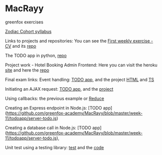 # MacRayy
greenfox exercises

[Zodiac Cohort syllabus](https://github.com/greenfox-academy/zodiac-syllabus)

Links to projects and repositories:
You can see the [First weekly exercise - CV](https://macrayy.github.io/) and its [ repo](https://github.com/MacRayy/macrayy.github.io)

The TODO app in python, [repo](https://github.com/greenfox-academy/macrayy_todo-app)

Project work - Hotel Booking Admin Frontend: 
Here you can visit the heroku [site](https://hotel-booking-admin-frontend.herokuapp.com) and here the [repo](https://github.com/greenfox-academy/hotel-booking-admin-frontend)

Final exam links:
Event handling: [TODO app](https://github.com/greenfox-academy/MacRayy/blob/master/week-11/todoapp/public/js/app.js), and the project [HTML](https://github.com/greenfox-academy/hotel-booking-admin-frontend/blob/master/src/app/navbar/navbar.component.html) and [TS](https://github.com/greenfox-academy/hotel-booking-admin-frontend/blob/master/src/app/navbar/navbar.component.ts)

Initiating an AJAX request: [TODO app](https://github.com/greenfox-academy/MacRayy/blob/master/week-11/todoapp/public/js/ajax.js), and the [project](https://github.com/greenfox-academy/hotel-booking-admin-frontend/blob/master/src/app/httprequest.service.ts)

Using callbacks: the previous example or [Reduce](https://github.com/greenfox-academy/MacRayy/blob/master/week-09/day-1/countletter.js)

Creating an Express endpoint in Node.js: [TODO app] (https://github.com/greenfox-academy/MacRayy/blob/master/week-11/todoapp/server-todo.js)

Creating a database call in Node.js: [TODO app] (https://github.com/greenfox-academy/MacRayy/blob/master/week-11/todoapp/server-todo.js), 

Unit test using a testing library: [test](https://github.com/greenfox-academy/MacRayy/blob/master/week-09/day-1/sum_test.js) and the [code](https://github.com/greenfox-academy/MacRayy/blob/master/week-09/day-1/sum.js)
